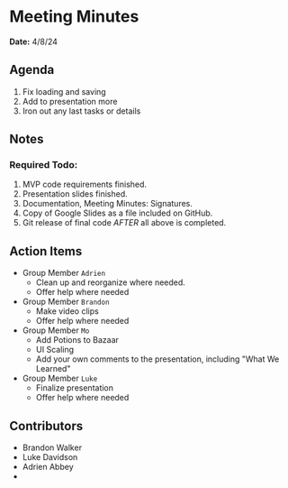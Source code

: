 # Meeting Minutes
**Date:** 4/8/24

## Agenda
1. Fix loading and saving
2. Add to presentation more
3. Iron out any last tasks or details

## Notes
### Required Todo:
1. MVP code requirements finished.
2. Presentation slides finished.
3. Documentation, Meeting Minutes: Signatures.
4. Copy of Google Slides as a file included on GitHub.
5. Git release of final code *AFTER* all above is completed.

## Action Items
* Group Member `Adrien`
  - Clean up and reorganize where needed.
  - Offer help where needed
* Group Member `Brandon`
  - Make video clips
  - Offer help where needed
* Group Member `Mo`
  - Add Potions to Bazaar
  - UI Scaling
  - Add your own comments to the presentation, including "What We Learned"
* Group Member `Luke`
  - Finalize presentation
  - Offer help where needed

## Contributors
* Brandon Walker
* Luke Davidson
* Adrien Abbey
* 

